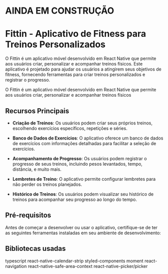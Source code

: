# AINDA EM CONSTRUÇÃO
# Fittin - Aplicativo de Fitness para Treinos Personalizados

O Fittin é um aplicativo móvel desenvolvido em React Native que permite aos usuários criar, personalizar e acompanhar treinos físicos. Este aplicativo é projetado para ajudar os usuários a atingirem seus objetivos de fitness, fornecendo ferramentas para criar treinos personalizados e registrar o progresso.


O Fittin é um aplicativo móvel desenvolvido em React Native que permite aos usuários criar, personalizar e acompanhar treinos físicos
## Recursos Principais

- **Criação de Treinos**: Os usuários podem criar seus próprios treinos, escolhendo exercícios específicos, repetições e séries.

- **Banco de Dados de Exercícios**: O aplicativo oferece um banco de dados de exercícios com informações detalhadas para facilitar a seleção de exercícios.

- **Acompanhamento de Progresso**: Os usuários podem registrar o progresso de seus treinos, incluindo pesos levantados, tempo, distância, e muito mais.

- **Lembretes de Treino**: O aplicativo permite configurar lembretes para não perder os treinos planejados.

- **Histórico de Treinos**: Os usuários podem visualizar seu histórico de treinos para acompanhar seu progresso ao longo do tempo.

## Pré-requisitos

Antes de começar a desenvolver ou usar o aplicativo, certifique-se de ter as seguintes ferramentas instaladas em seu ambiente de desenvolvimento:

## Bibliotecas usadas 

typescript
react-native-calendar-strip
styled-components
moment
react-navigation
react-native-safe-area-context
react-native-picker/picker

